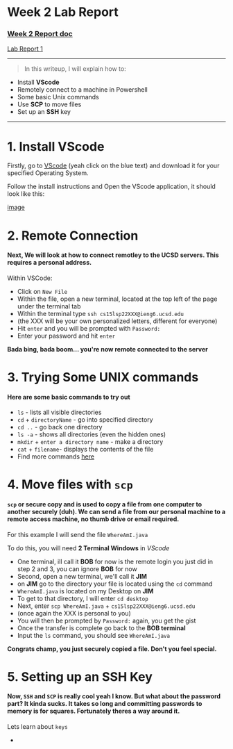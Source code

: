 
# Week 2 Lab Report
### [Week 2 Report doc](https://docs.google.com/document/d/1ZJsxrCRiXRbgBpAxhTRwIIqs2-xILh4EZEXfhyADS7I/edit)

[Lab Report 1](https://Holden-B.github.io/CSE15-LAB-reports/lab-report-1-week2.html)


---------------------------------------------------------

> In this writeup, I will explain how to:
- Install **VScode**
- Remotely connect to a machine in Powershell
- Some basic Unix commands
- Use **SCP** to move files
- Set up an **SSH** key

------------------------------------------------------------

# **1. Install VScode**

Firstly, go to [VScode](https://code.visualstudio.com/) (yeah click on the blue text) and download it for your specified Operating System.

Follow the install instructions and Open the VScode application, it should look like this:

[image](https://user-images.githubusercontent.com/103291577/162549740-91d52663-ec62-4b88-b9a1-92d3d492e755.png)



# **2. Remote Connection**

#### Next, We will look at how to connect remotley to the UCSD servers. This requires a personal address. 

Within VSCode:
- Click on `New File`
- Within the file, open a new terminal, located at the top left of the page under the terminal tab
- Within the terminal type `ssh cs15lsp22XXX@ieng6.ucsd.edu`
- (the XXX will be your own personalized letters, different for everyone)
- Hit `enter` and you will be prompted with `Password:`
- Enter your password and hit `enter`

 **Bada bing, bada boom... you're now remote connected to the server**

# **3. Trying Some UNIX commands**

#### **Here are some basic commands to try out**

- `ls` - lists all visible directories
- `cd` + `directoryName` - go into specified directory
- `cd ..` - go back one directory
- `ls -a` - shows all directories (even the hidden ones)
- `mkdir` + `enter a directory name` - make a directory
- `cat` + `filename`- displays the contents of the file
- Find more commands [here](https://www.geeksforgeeks.org/cat-command-in-linux-with-examples/)

# **4. Move files with `scp`**

#### `scp` or **secure copy** and is used to copy a file from one computer to another securely (duh). We can send a file from our personal machine to a remote access machine, no thumb drive or email required. 
 
 For this example I will send the file `WhereAmI.java`

To do this, you will need **2 Terminal Windows** in *VScode*
- One terminal, ill call it **BOB** for now is the remote login you just did in step 2 and 3, you can ignore **BOB** for now
- Second, open a new terminal, we'll call it **JIM**
- on **JIM** go to the directory your file is located using the `cd` command
- `WhereAmI.java` is located on my Desktop on **JIM**
- To get to that directory, I will enter `cd desktop`
- Next, enter `scp WhereAmI.java` + `cs15lsp22XXX@ieng6.ucsd.edu`
- (once again the XXX is personal to you)
- You will then be prompted by `Password:` again, you get the gist
- Once the transfer is complete go back to the **BOB terminal**
- Input the `ls` command, you should see `WhereAmI.java`

**Congrats champ, you just securely copied a file. Don't you feel special.**

# **5. Setting up an SSH Key**

#### Now, `SSH` and `SCP` is really cool yeah I know. But what about the password part? It kinda sucks. It takes so long and committing passwords to memory is for squares. Fortunately theres a way around it.

Lets learn about `keys`

-











